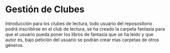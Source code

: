 # Gestión de Clubes
Introducción para los clubes de lectura, todo usuario del reposositorio podrá inscribirse en el club de lectura, se ha creado la carpeta fantasía para que el usuario pueda poner los libros de fantasía que se ha leído y que autor es, bajo petición del usuario se podrán crear mas carpetas de otros géneros.
